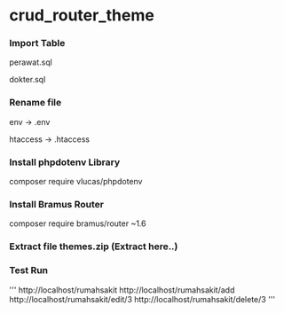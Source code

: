 # crud_router_theme
### Import Table
perawat.sql

dokter.sql

### Rename file
env -> .env

htaccess -> .htaccess

### Install phpdotenv Library
composer require vlucas/phpdotenv

### Install Bramus Router
composer require bramus/router ~1.6

### Extract file themes.zip (Extract here..)

### Test Run
'''
http://localhost/rumahsakit
http://localhost/rumahsakit/add
http://localhost/rumahsakit/edit/3
http://localhost/rumahsakit/delete/3
'''

